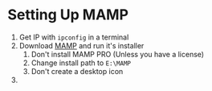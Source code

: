 # Setting Up MAMP

1. Get IP with `ipconfig` in a terminal
2. Download [MAMP](https://www.mamp.info/en/downloads/) and run it's installer
   1. Don't install MAMP PRO (Unless you have a license)
   2. Change install path to `E:\MAMP`
   3. Don't create a desktop icon
3. ​